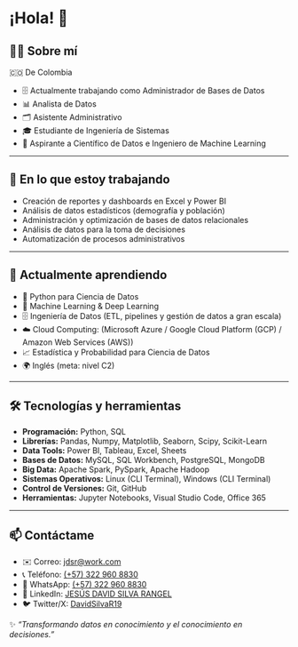 # ¡Hola! 👋

## 👨‍💻 Sobre mí
🇨🇴 De Colombia
- 🗄️ Actualmente trabajando como Administrador de Bases de Datos
- 📊 Analista de Datos  
- 🗂️ Asistente Administrativo  
- 🎓 Estudiante de Ingeniería de Sistemas  
- 🚀 Aspirante a Científico de Datos e Ingeniero de Machine Learning  

---

## 💼 En lo que estoy trabajando

- Creación de reportes y dashboards en Excel y Power BI
- Análisis de datos estadísticos (demografía y población)
- Administración y optimización de bases de datos relacionales
- Análisis de datos para la toma de decisiones  
- Automatización de procesos administrativos

---

## 🌱 Actualmente aprendiendo

- 🐍 Python para Ciencia de Datos  
- 🤖 Machine Learning & Deep Learning  
- 🗄️ Ingeniería de Datos (ETL, pipelines y gestión de datos a gran escala)  
- ☁️ Cloud Computing:  (Microsoft Azure / Google Cloud Platform (GCP) / Amazon Web Services (AWS))
- 📈 Estadística y Probabilidad para Ciencia de Datos  
- 🌍 Inglés (meta: nivel C2)  

---

## 🛠️ Tecnologías y herramientas

- **Programación:** Python, SQL
- **Librerías:** Pandas, Numpy, Matplotlib, Seaborn, Scipy, Scikit-Learn
- **Data Tools:** Power BI, Tableau, Excel, Sheets
- **Bases de Datos:** MySQL, SQL Workbench, PostgreSQL, MongoDB
- **Big Data:** Apache Spark, PySpark, Apache Hadoop
- **Sistemas Operativos:** Linux (CLI Terminal), Windows (CLI Terminal)
- **Control de Versiones:** Git, GitHub
- **Herramientas:** Jupyter Notebooks, Visual Studio Code, Office 365

---

## 📫 Contáctame
- ✉️ Correo: [jdsr@work.com](mailto:jdsr.cuentaprofesional@gmail.com)
- 📞 Teléfono: <a href="tel:+573229608830">(+57) 322 960 8830</a>
- 💭 WhatsApp: [(+57) 322 960 8830](https://wa.link/tje6u7)
- 💼 LinkedIn: [JESÚS DAVID SILVA RANGEL](https://www.linkedin.com/in/jes%C3%BAs-david-silva-rangel-77706a260/)
- 🐦 Twitter/X: [DavidSilvaR19](https://x.com/DavidSilvaR19)

✨ *“Transformando datos en conocimiento y el conocimiento en decisiones.”*

